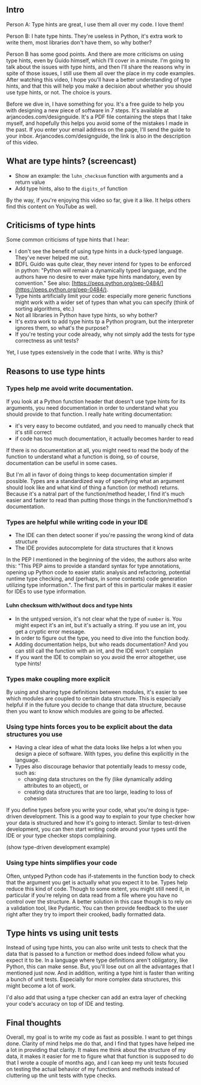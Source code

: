 ## Intro

Person A: Type hints are great, I use them all over my code. I love them!

Person B: I hate type hints. They're useless in Python, it's extra work to write them, most libraries don't have them, so why bother?

Person B has some good points. And there are more criticisms on using type hints, even by Guido himself, which I'll cover in a minute. I'm going to talk about the issues with type hints, and then I'll share the reasons why in spite of those issues, I still use them all over the place in my code examples. After watching this video, I hope you'll have a better understanding of type hints, and that this will help you make a decision about whether you should use type hints, or not. The choice is yours.

Before we dive in, I have something for you. It's a free guide to help you with designing a new piece of software in 7 steps. It's available at arjancodes.com/designguide. It's a PDF file containing the steps that I take myself, and hopefully this helps you avoid some of the mistakes I made in the past. If you enter your email address on the page, I'll send the guide to your inbox. Arjancodes.com/designguide, the link is also in the description of this video.

## What are type hints? (screencast)

- Show an example: the `luhn_checksum` function with arguments and a return value
- Add type hints, also to the `digits_of` function

By the way, if you're enjoying this video so far, give it a like. It helps others find this content on YouTube as well.

## Criticisms of type hints

Some common criticisms of type hints that I hear:

- I don't see the benefit of using type hints in a duck-typed language. They've never helped me out.
- BDFL Guido was quite clear, they never intend for types to be enforced in python: "Python will remain a dynamically typed language, and the authors have no desire to ever make type hints mandatory, even by convention." See also: [https://peps.python.org/pep-0484/](https://peps.python.org/pep-0484/).
- Type hints artificially limit your code: especially more generic functions might work with a wider set of types than what you can specify (think of sorting algorithms, etc.)
- Not all libraries in Python have type hints, so why bother?
- It's extra work to add type hints tp a Python program, but the interpreter ignores them, so what's the purpose?
- If you're testing your code already, why not simply add the tests for type correctness as unit tests?

Yet, I use types extensively in the code that I write. Why is this?

## Reasons to use type hints

### Types help me avoid write documentation.

If you look at a Python function header that doesn't use type hints for its arguments, you need documentation in order to understand what you should provide to that function. I really hate writing documentation:

- it's very easy to become outdated, and you need to manually check that it's still correct
- if code has too much documentation, it actually becomes harder to read

If there is no documentation at all, you might need to read the body of the function to understand what a function is doing, so of course, documentation can be useful in some cases.

But I'm all in favor of doing things to keep documentation simpler if possible. Types are a standardized way of specifying what an argument should look like and what kind of thing a function (or method) returns. Because it's a natral part of the function/method header, I find it's much easier and faster to read than putting those things in the function/method's documentation.

### Types are helpful while writing code in your IDE

- The IDE can then detect sooner if you're passing the wrong kind of data structure
- The IDE provides autocomplete for data structures that it knows

In the PEP I mentioned in the beginning of the video, the authors also write this: "This PEP aims to provide a standard syntax for type annotations, opening up Python code to easier static analysis and refactoring, potential runtime type checking, and (perhaps, in some contexts) code generation utilizing type information.". The first part of this in particular makes it easier for IDEs to use type information.

#### Luhn checksum with/without docs and type hints

- In the untyped version, it's not clear what the type of `number` is. You might expect it's an int, but it's actually a string. If you use an int, you get a cryptic error message.
- In order to figure out the type, you need to dive into the function body.
- Adding documentation helps, but who reads documentation? And you can still call the function with an int, and the IDE won't complain
- If you want the IDE to complain so you avoid the error altogether, use type hints!

### Types make coupling more explicit

By using and sharing type definitions between modules, it's easier to see which modules are coupled to certain data structure. This is especially helpful if in the future you decide to change that data structure, because then you want to know which modules are going to be affected.

### Using type hints forces you to be explicit about the data structures you use

- Having a clear idea of what the data looks like helps a lot when you design a piece of software. With types, you define this explicitly in the language.
- Types also discourage behavior that potentially leads to messy code, such as:
  - changing data structures on the fly (like dynamically adding attributes to an object), or
  - creating data structures that are too large, leading to loss of cohesion

If you define types before you write your code, what you're doing is type-driven development. This is a good way to explain to your type checker how your data is structured and how it's going to interact. Similar to test-driven development, you can then start writing code around your types until the IDE or your type checker stops complaining.

(show type-driven development example)

### Using type hints simplifies your code

Often, untyped Python code has if-statements in the function body to check that the argument you get is actually what you expect it to be. Types help reduce this kind of code. Though to some extent, you might still need it, in particular if you're relying on data read from a file where you have no control over the structure. A better solution in this case though is to rely on a validation tool, like Pydantic. You can then provide feedback to the user right after they try to import their crooked, badly formatted data.

## Type hints vs using unit tests

Instead of using type hints, you can also write unit tests to check that the data that is passed to a function or method does indeed follow what you expect it to be. In a language where type definitions aren't obligatory, like Python, this can make sense. But, you'll lose out on all the advantages that I mentioned just now. And in addition, writing a type hint is faster than writing a bunch of unit tests. Especially for more complex data structures, this might become a lot of work.

I'd also add that using a type checker can add an extra layer of checking your code's accuracy on top of IDE and testing.

## Final thoughts

Overall, my goal is to write my code as fast as possible. I want to get things done. Clarity of mind helps me do that, and I find that types have helped me a lot in providing that clarity. It makes me think about the structure of my data, it makes it easier for me to figure what that function is supposed to do that I wrote a couple of months ago, and I can keep my unit tests focused on testing the actual behavior of my functions and methods instead of cluttering up the unit tests with type checks.
